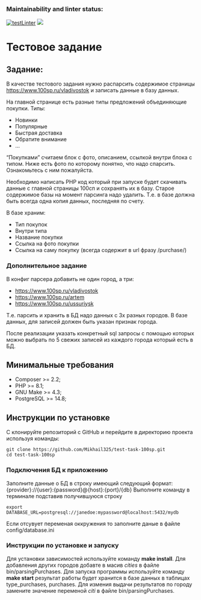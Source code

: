 ### Maintainability and linter status:
[![testLinter](https://github.com/Mikhail325/test-task-100sp/actions/workflows/testLinter.yml/badge.svg)](https://github.com/Mikhail325/test-task-100sp/actions/workflows/testLinter.yml)
<a href="https://codeclimate.com/github/Mikhail325/test-task-100sp/maintainability"><img src="https://api.codeclimate.com/v1/badges/06dbe3b43a600e25cb39/maintainability" /></a>

# Тестовое задание

## Задание:

В качестве тестового задания нужно распарсить содержимое страницы https://www.100sp.ru/vladivostok и записать данные в базу данных.

На главной странице есть разные типы предложений объединяющие покупки. Типы:
- Новинки
- Популярные
- Быстрая доставка
- Обратите внимание
- …

“Покупками” считаем блок с фото, описанием, ссылкой внутри блока с типом. Ниже есть фото по которому понятно, что надо спарсить. Ознакомьтесь с ним пожалуйста.

Необходимо  написать PHP код который при запуске будет скачивать данные с главной страницы 100сп и сохранять их в базу. Старое содержимое базы на момент парсинга надо удалить. Т.е. в базе должна быть всегда одна копия данных, последняя по счету.

В базе храним:
* Тип покупок
* Внутри типа
* Название покупки
* Ссылка на фото покупки
* Ссылка на саму покупку (всегда содержит в url фразу /purchase/)

### Дополнительное задание

В конфиг парсера добавить не один город, а три:
- https://www.100sp.ru/vladivostok
- https://www.100sp.ru/artem
- https://www.100sp.ru/ussuriysk

Т.е. парсить и хранить в БД надо данных с 3х разных городов. В базе данных, для записей должен быть указан признак города.

После реализации указать конкретный sql запросы с помощью которых можно выбрать по 5 свежих записей из каждого города который есть в БД.

## Минимальные требования
* Composer >= 2.2;
* PHP >= 8.1;
* GNU Make >= 4.3;
* PostgreSQL >= 14.8;

## Инструкции по установке

С клонируйте репозиторий с GitHub и перейдите в директорию проекта используя команды:
```
git clone https://github.com/Mikhail325/test-task-100sp.git
cd test-task-100sp
```
### Подключения БД к приложению

Заполните данные о БД в строку имеющий следующий формат:
{provider}://{user}:{password}@{host}:{port}/{db}
Выполните команду в терминале подставив получившуюся строку
```
export DATABASE_URL=postgresql://janedoe:mypassword@localhost:5432/mydb
```
Если отсувует переменая оккружения то заполните даные в файле config/database.ini

### Инструкции по установке и запуску

Для установки зависимостей используйте команду **make install**.
Для добавления других городов добавте в масив *cities* в файле bin/parsingPurchases.
Для запуска программы используйте команду **make start** результат работы будет хранится в базе данных в таблицах type_purchases, purchases.
Для измения выдачи результатов по городу замените значение переменой *citi* в файле bin/parsingPurchases.

